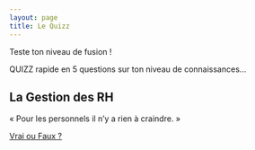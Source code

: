 ```yaml
---
layout: page
title: Le Quizz
---
```


Teste ton niveau de fusion ! 

QUIZZ rapide en 5 questions sur ton niveau de connaissances...

<section>
<h2>La Gestion des RH</h2>

<p>« Pour les personnels il n’y a rien à craindre. »
</p>

<p class="more"><a href="#">Vrai ou Faux ?</a></p>

<div class="details" style="display:none">
FAUX !

<p>Nous nous opposons à ce projet parce qu’il ne dit rien de la politique des Ressources Humaines et des  réorganisations (mutualisations, fusions, disparition potentielle de certains services) qui affecteront les postes et les conditions de travail des personnels BIATSS ; ces perspectives n’ont pas été discutées, au mépris de toute concertation.</p> 
<p>Le terme BIATSS n’apparaît jamais dans le projet.</p>

</p>
</div>
</section>




